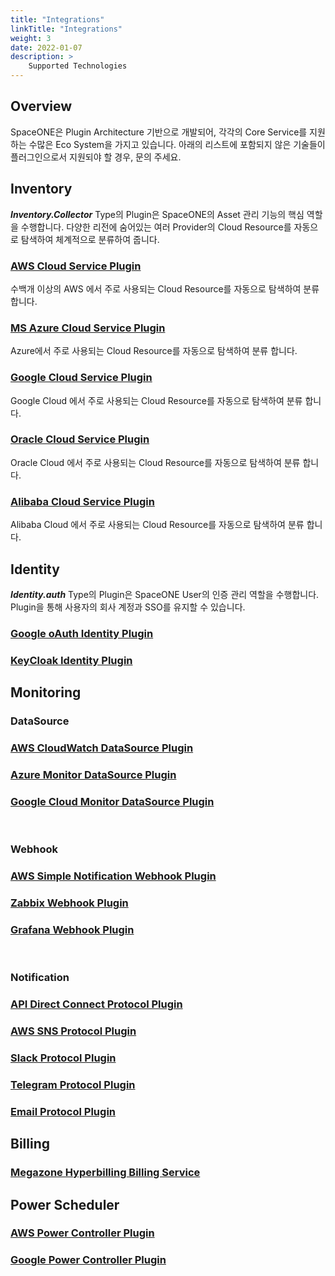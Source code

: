 ```yaml
---
title: "Integrations"
linkTitle: "Integrations"
weight: 3
date: 2022-01-07
description: >
    Supported Technologies
---
```



## Overview
SpaceONE은 Plugin Architecture 기반으로 개발되어, 각각의 Core Service를 지원하는 수많은 Eco System을 가지고 있습니다.
아래의 리스트에 포함되지 않은 기술들이 플러그인으로서 지원되야 할 경우, 문의 주세요.

## Inventory
_**Inventory.Collector**_ Type의 Plugin은 SpaceONE의 Asset 관리 기능의 핵심 역할을 수행합니다.
다양한 리전에 숨어있는 여러 Provider의 Cloud Resource를 자동으로 탐색하여 체계적으로 분류하여 줍니다.

### [AWS Cloud Service Plugin](https://github.com/spaceone-dev/plugin-aws-ec2-inven-collector)
수백개 이상의 AWS 에서 주로 사용되는 Cloud Resource를 자동으로 탐색하여 분류 합니다.

### [MS Azure Cloud Service Plugin](https://github.com/spaceone-dev/plugin-azure-cloud-service-inven-collector)
Azure에서 주로 사용되는 Cloud Resource를 자동으로 탐색하여 분류 합니다.

### [Google Cloud Service Plugin](https://github.com/spaceone-dev/plugin-google-cloud-service-inven-collector)
Google Cloud 에서 주로 사용되는 Cloud Resource를 자동으로 탐색하여 분류 합니다.

### [Oracle Cloud Service Plugin](https://github.com/spaceone-dev/plugin-oracle-cloud-service-inven-collector)
Oracle Cloud 에서 주로 사용되는 Cloud Resource를 자동으로 탐색하여 분류 합니다.

### [Alibaba Cloud Service Plugin](https://github.com/spaceone-dev/plugin-alibaba-cloud-ecs-inven-collector)
Alibaba Cloud 에서 주로 사용되는 Cloud Resource를 자동으로 탐색하여 분류 합니다.
<!-- {{< cardpane >}}
{{< card header="**Amazon Web Service**" title="AWS Cloud Service Plugin" subtitle="수백개 이상의 AWS 에서 주로 사용되는 Cloud Resource를 자동으로 탐색하여 분류 합니다." footer="[See AWS Cloud Service Plugin](https://github.com/spaceone-dev/plugin-aws-ec2-inven-collector)">}}
![AWS](/docs/references/supported_technologies/supported_technologies_img/aws_img.png)
{{< /card >}}
{{< card header="**MS Azure**" title="MS Azure Cloud Service Plugin" subtitle="Azure에서 주로 사용되는 Cloud Resource를 자동으로 탐색하여 분류 합니다." footer="[See Azure Cloud Service Plugin](https://github.com/spaceone-dev/plugin-azure-cloud-service-inven-collector)" >}}
![Azure](/docs/references/supported_technologies/supported_technologies_img/azure_img.png)
{{< /card >}}
{{< card header="**Google Cloud**" title="Google Cloud Service Plugin" subtitle="Google Cloud 에서 주로 사용되는 Cloud Resource를 자동으로 탐색하여 분류 합니다." footer="[See Google Cloud Service Plugin]()" >}}
![Google Cloud](/docs/references/supported_technologies/supported_technologies_img/google_cloud_img.png)
{{< /card >}}
{{< card header="**Oracle Cloud**" title="Oracle Cloud Service Plugin" subtitle="Oracle Cloud 에서 주로 사용되는 Cloud Resource를 자동으로 탐색하여 분류 합니다." footer="[See Oracle Cloud Service Plugin]()" >}}
![Oracle Cloud](/docs/references/supported_technologies/supported_technologies_img/oracle_cloud_img.png)
{{< /card >}}
{{< card header="**Alibaba Cloud**" title="Alibaba Cloud Service Plugin" subtitle="Alibaba Cloud 에서 주로 사용되는 Cloud Resource를 자동으로 탐색하여 분류 합니다." footer="[See Alibaba Cloud Service Plugin]()" >}}
![Alibaba Cloud](/docs/references/supported_technologies/supported_technologies_img/alibaba_cloud_img.png)
{{< /card >}}
{{< /cardpane >}}--> 

## Identity
_**Identity.auth**_ Type의 Plugin은 SpaceONE User의 인증 관리 역할을 수행합니다.
Plugin을 통해 사용자의 회사 계정과 SSO를 유지할 수 있습니다.

### [Google oAuth Identity Plugin](https://github.com/spaceone-dev/plugin-googleoauth2-identity-auth)
### [KeyCloak Identity Plugin](https://github.com/spaceone-dev/plugin-keycloak-identity-auth)
<!-- {{< cardpane >}}
{{< card header="**Google oAuth2**" title="Google oAuth Identity Plugin" subtitle="" footer="[See Google Auth Plugin]()" >}}
![Google oAuth](/docs/references/supported_technologies/supported_technologies_img/google_img.png)
{{< /card >}}
{{< card header="**KeyCloak**" title="KeyCloak Identity Plugin" subtitle="" footer="[See KeyCloak Auth Plugin]()" >}}
![Keycloak](/docs/references/supported_technologies/supported_technologies_img/keycloak_img.png)
{{< /card >}}
{{< /cardpane >}} -->

## Monitoring

### DataSource

### [AWS CloudWatch DataSource Plugin](https://github.com/spaceone-dev/plugin-aws-cloudwatch-mon-datasource)
### [Azure Monitor DataSource Plugin](https://github.com/spaceone-dev/plugin-azure-monitor-mon-datasource)
### [Google Cloud Monitor DataSource Plugin](https://github.com/spaceone-dev/plugin-google-stackdriver-mon-datasource)
<br>
<!-- {{< cardpane >}}
{{< card header="**AWS CloudWatch**" title="AWS CloudWatch DataSource Plugin" subtitle="" footer="[See AWS CloudWatch DataSource Plugin]()" >}}
![AWS CloudWatch DataSource](/docs/references/supported_technologies/supported_technologies_img/aws_cloudwatch_img.png)
{{< /card >}}
{{< card header="**Azure Monitor**" title="Azure Monitor DataSource Plugin" subtitle="" footer="[See Azure Monitor DataSource Plugin]()" >}}
![Azure Monitor DataSource](/docs/references/supported_technologies/supported_technologies_img/azure_monitor_img.png)
{{< /card >}}
{{< card header="**Google StackDriver**" title="Google Cloud Monitor DataSource Plugin" subtitle="" footer="[See Google Monitor DataSource Plugin]()" >}}
![Google Cloud Monitor DataSource](/docs/references/supported_technologies/supported_technologies_img/google_cloud_monitor_img.jpg)
{{< /card >}}
{{< /cardpane >}} -->

### Webhook

### [AWS Simple Notification Webhook Plugin](https://github.com/spaceone-dev/plugin-aws-sns-mon-webhook)
### [Zabbix Webhook Plugin](https://github.com/spaceone-dev/plugin-zabbix-mon-webhook)
### [Grafana Webhook Plugin](https://github.com/spaceone-dev/plugin-grafana-mon-webhook)
<br>
<!-- {{< cardpane >}}
{{< card header="**AWS SNS**" title="AWS Simple Notification Webhook Plugin" subtitle="" footer="[See AWS Simple Monitoring Webhook Plugin]()" >}}
![AWS Simple Notification Webhook Plugin](/docs/references/supported_technologies/supported_technologies_img/aws_sns_img.png)
{{< /card >}}
{{< card header="**Zabbix**" title="Zabbix Webhook Plugin" subtitle="" footer="[See Zabbix Monitoring Webhook Plugin]()" >}}
![Zabbix Webhook Plugin](/docs/references/supported_technologies/supported_technologies_img/zabbix_img.png)
{{< /card >}}
{{< card header="**Grafana**" title="Grafana Webhook Plugin" subtitle="" footer="[See Grafana Monitoring Webhook Plugin]()" >}}
![Grafana Webhook Plugin](/docs/references/supported_technologies/supported_technologies_img/grafana_img.png)
{{< /card >}}
{{< /cardpane >}} -->

### Notification

### [API Direct Connect Protocol Plugin](https://github.com/spaceone-dev/plugin-api-direct-mon-webhook)
### [AWS SNS Protocol Plugin](https://github.com/spaceone-dev/plugin-aws-sns-mon-webhook)
### [Slack Protocol Plugin](https://github.com/spaceone-dev/plugin-slack-noti-protocol)
### [Telegram Protocol Plugin](https://github.com/spaceone-dev/plugin-telegram-noti-protocol)
### [Email Protocol Plugin](https://github.com/spaceone-dev/plugin-email-noti-protocol)
<!-- {{< cardpane >}}
{{< card header="AWS Direct Connect" title="AWS Direct Connect Protocol Plugin" subtitle="" footer="[See AWS Direct Connect Protocol Plugin]()" >}}
![AWS Direct Connect Protocol Plugin](/docs/references/supported_technologies/supported_technologies_img/aws_direct_connect_img.png)
{{< /card >}}
{{< card header="AWS SES" title="AWS SES Protocol Plugin" subtitle="" footer="[See AWS SES Protocol Plugin]()" >}}
![AWS SES Protocol Plugin](/docs/references/supported_technologies/supported_technologies_img/aws_simple_email_service_img.png)
{{< /card >}}
{{< card header="AWS SNS" title="AWS SNS Protocol Plugin" subtitle="" footer="[See AWS SNS Protocol Plugin]()" >}}
![AWS SNS Protocol Plugin](/docs/references/supported_technologies/supported_technologies_img/aws_simple_notification_service_img.png)
{{< /card >}}
{{< card header="Slack" title="Slack Protocol Plugin" subtitle="" footer="[See Slack Protocol Plugin]()" >}}
![Slack Protocol Plugin](/docs/references/supported_technologies/supported_technologies_img/slack_img.png)
{{< /card >}}
{{< card header="Telegram" title="Telegram Protocol Plugin" subtitle="" footer="[See Telegram Protocol Plugin]()" >}}
![Telegram Protocol Plugin](/docs/references/supported_technologies/supported_technologies_img/telegram_img.png)
{{< /card >}}
{{< /cardpane >}} -->

## Billing

### [Megazone Hyperbilling Billing Service](https://github.com/spaceone-dev/plugin-aws-hyperbilling-bill-datasource)
<!-- {{< cardpane >}}
{{< card header="**Megazone Hyperbilling**" title="Megazone Hyperbilling Billing Service" subtitle="" footer="[See Hyperbilling DataSource Plugin]()" >}}
![Hyperbilling DataSource Plugin](/docs/references/supported_technologies/supported_technologies_img/megazone_img.png)
{{< /card >}}
{{< /cardpane >}} -->

## Power Scheduler

### [AWS Power Controller Plugin](https://github.com/spaceone-dev/plugin-aws-state-inven-collector)
### [Google Power Controller Plugin](https://github.com/spaceone-dev/plugin-google-cloud-ps-controller)
<!-- {{< cardpane >}}
{{< card header="**AWS Power Controller**" title="AWS Power Controller Plugin" subtitle="" footer="[See AWS Power Controller Plugin]()" >}}
![AWS Power Controller Plugin](/docs/references/supported_technologies/supported_technologies_img/aws_autoscaling_img.png)
![AWS Power Controller Plugin](/docs/references/supported_technologies/supported_technologies_img/aws_rds_img.png)
{{< /card >}}
{{< card header="**Google Power Controller**" title="Google Power Controller Plugin" subtitle="" footer="[See Google Power Controller Plugin]()" >}}
![Google Power Controller Plugin](/docs/references/supported_technologies/supported_technologies_img/google_cloud_compute_engine_img.jpg)
{{< /card >}}
{{< /cardpane >}} -->
